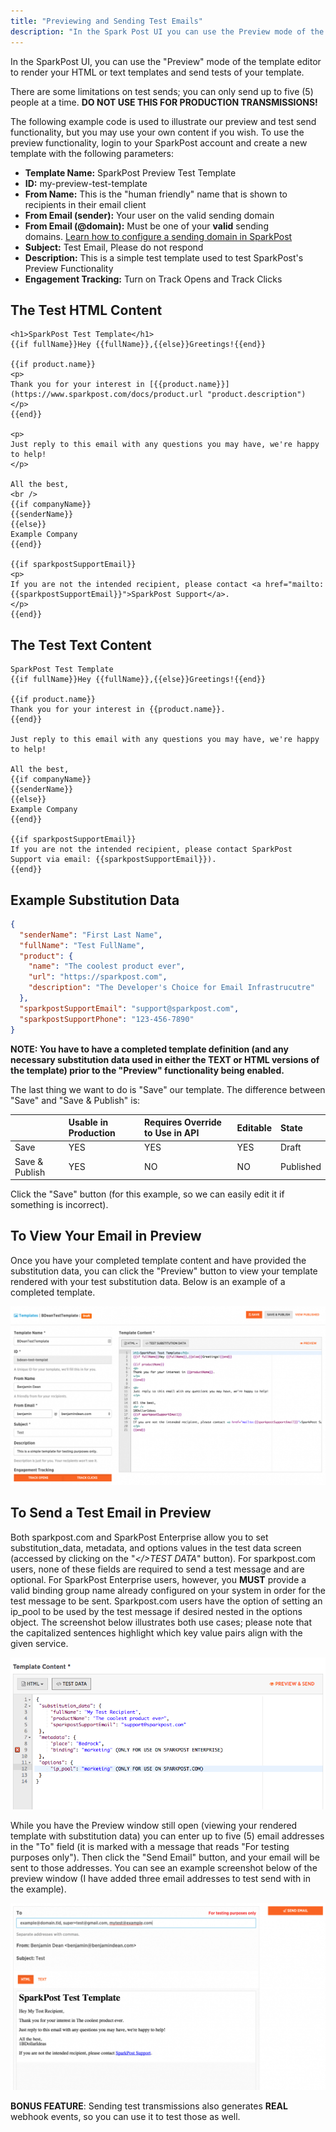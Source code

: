 ```yaml
---
title: "Previewing and Sending Test Emails"
description: "In the Spark Post UI you can use the Preview mode of the template editor to render your HTML or text templates and send tests of your template There are some limitations on test sends you can only send up to five 5 people at a time DO NOT USE..."
---
```


In the SparkPost UI, you can use the "Preview" mode of the template editor to render your HTML or text templates and send tests of your template. 

There are some limitations on test sends; you can only send up to five (5) people at a time. **DO NOT USE THIS FOR PRODUCTION TRANSMISSIONS!**

The following example code is used to illustrate our preview and test send functionality, but you may use your own content if you wish. To use the preview functionality, login to your SparkPost account and create a new template with the following parameters:

* **Template Name:** SparkPost Preview Test Template
* **ID:** my-preview-test-template
* **From Name:** This is the "human friendly" name that is shown to recipients in their email client
* **From Email (sender):** Your user on the valid sending domain
* **From Email (@domain):** Must be one of your **valid** sending domains. [Learn how to configure a sending domain in SparkPost](https://support.sparkpost.com/customer/portal/articles/1933318-create-sending-domains "Learn how to configure a sending domain in SparkPost")
* **Subject:** Test Email, Please do not respond
* **Description:** This is a simple test template used to test SparkPost's Preview Functionality
* **Engagement Tracking:** Turn on Track Opens and Track Clicks

## The Test HTML Content 

```
<h1>SparkPost Test Template</h1>
{{if fullName}}Hey {{fullName}},{{else}}Greetings!{{end}}

{{if product.name}}
<p>
Thank you for your interest in [{{product.name}}](https://www.sparkpost.com/docs/product.url "product.description")
</p>
{{end}}

<p>
Just reply to this email with any questions you may have, we're happy to help!
</p>

All the best,
<br />
{{if companyName}}
{{senderName}}
{{else}}
Example Company
{{end}}

{{if sparkpostSupportEmail}}
<p>
If you are not the intended recipient, please contact <a href="mailto:{{sparkpostSupportEmail}}">SparkPost Support</a>.
</p>
{{end}}
```

## The Test Text Content

```
SparkPost Test Template
{{if fullName}}Hey {{fullName}},{{else}}Greetings!{{end}}

{{if product.name}}
Thank you for your interest in {{product.name}}.
{{end}}

Just reply to this email with any questions you may have, we're happy to help!

All the best,
{{if companyName}}
{{senderName}}
{{else}}
Example Company
{{end}}

{{if sparkpostSupportEmail}}
If you are not the intended recipient, please contact SparkPost Support via email: {{sparkpostSupportEmail}}).
{{end}}
```

## Example Substitution Data

```json
{
  "senderName": "First Last Name",
  "fullName": "Test FullName",
  "product": {
    "name": "The coolest product ever",
    "url": "https://sparkpost.com",
    "description": "The Developer's Choice for Email Infrastrucutre"
  },
  "sparkpostSupportEmail": "support@sparkpost.com",
  "sparkpostSupportPhone": "123-456-7890"
}
```

**NOTE: You have to have a completed template definition (and any necessary substitution data used in either the TEXT or HTML versions of the template) prior to the "Preview" functionality being enabled.**

The last thing we want to do is "Save" our template. The difference between "Save" and "Save & Publish" is:

|                | Usable in Production | Requires Override to Use in API | Editable | State     |
|:---------------|:---------------------|:--------------------------------|:---------|:----------|
| Save           | YES                  | YES                             | YES      | Draft     |
| Save & Publish | YES                  | NO                              | NO       | Published |

Click the "Save" button (for this example, so we can easily edit it if something is incorrect).

## To View Your Email in Preview

Once you have your completed template content and have provided the substitution data, you can click the "Preview" button to view your template rendered with your test substitution data. Below is an example of a completed template.

![Example completed template definition](media/previewing-and-sending-test-emails/example-completed-template-definition.png)

## To Send a Test Email in Preview

Both sparkpost.com and SparkPost Enterprise allow you to set substitution_data, metadata, and options values in the test data screen (accessed by clicking on the "*</>TEST DATA*" button). For sparkpost.com users, none of these fields are required to send a test message and are optional. For SparkPost Enterprise users, however, you **MUST** provide a valid binding group name already configured on your system in order for the test message to be sent. Sparkpost.com users have the option of setting an ip_pool to be used by the test message if desired nested in the options object. The screenshot below illustrates both use cases; please note that the capitalized sentences highlight which key value pairs align with the given service.

![](media/previewing-and-sending-test-emails/Screen_Shot_2016-11-14_at_12.26.14_PM_original.png)

While you have the Preview window still open (viewing your rendered template with substitution data) you can enter up to five (5) email addresses in the "To" field (it is marked with a message that reads "For testing purposes only"). Then click the "Send Email" button, and your email will be sent to those addresses. You can see an example screenshot below of the preview window (I have added three email addresses to test send with in the example).

![Example of the Preview mode of Sparkpost being used to send a test transmission](media/previewing-and-sending-test-emails/example-of-the-preview-mode-of-sparkpost-being-used-to-send-a-test-transmission.png)

**BONUS FEATURE**: Sending test transmissions also generates **REAL** webhook events, so you can use it to test those as well.
